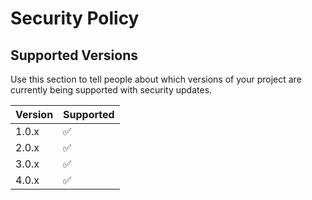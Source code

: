 # Security Policy

## Supported Versions

Use this section to tell people about which versions of your project are
currently being supported with security updates.

| Version | Supported          |
|---------|--------------------|
| 1.0.x   | :white_check_mark: |
| 2.0.x   | :white_check_mark: |
| 3.0.x   | :white_check_mark: |
| 4.0.x   | :white_check_mark: |
